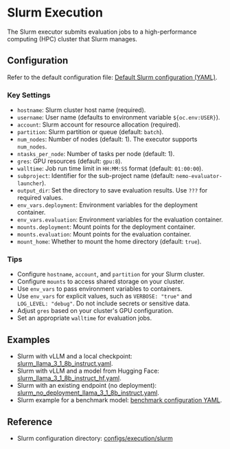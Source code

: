 # Slurm Execution

The Slurm executor submits evaluation jobs to a high-performance computing (HPC) cluster that Slurm manages.

## Configuration

Refer to the default configuration file: [Default Slurm configuration (YAML)](../../../../packages/nemo-evaluator-launcher/src/nemo_evaluator_launcher/configs/execution/slurm/default.yaml).

### Key Settings

- `hostname`: Slurm cluster host name (required).
- `username`: User name (defaults to environment variable `${oc.env:USER}`).
- `account`: Slurm account for resource allocation (required).
- `partition`: Slurm partition or queue (default: `batch`).
- `num_nodes`: Number of nodes (default: 1). The executor supports `num_nodes`.
- `ntasks_per_node`: Number of tasks per node (default: 1).
- `gres`: GPU resources (default: `gpu:8`).
- `walltime`: Job run time limit in `HH:MM:SS` format (default: `01:00:00`).
- `subproject`: Identifier for the sub-project name (default: `nemo-evaluator-launcher`).
- `output_dir`: Set the directory to save evaluation results. Use `???` for required values.
- `env_vars.deployment`: Environment variables for the deployment container.
- `env_vars.evaluation`: Environment variables for the evaluation container.
- `mounts.deployment`: Mount points for the deployment container.
- `mounts.evaluation`: Mount points for the evaluation container.
- `mount_home`: Whether to mount the home directory (default: `true`).

### Tips

- Configure `hostname`, `account`, and `partition` for your Slurm cluster.
- Configure `mounts` to access shared storage on your cluster.
- Use `env_vars` to pass environment variables to containers.
- Use `env_vars` for explicit values, such as `VERBOSE: "true"` and `LOG_LEVEL: "debug"`. Do not include secrets or sensitive data.
- Adjust `gres` based on your cluster's GPU configuration.
- Set an appropriate `walltime` for evaluation jobs.

## Examples

- Slurm with vLLM and a local checkpoint: [slurm_llama_3_1_8b_instruct.yaml](https://github.com/NVIDIA-NeMo/Eval/tree/main/packages/nemo-evaluator-launcher/examples/slurm_llama_3_1_8b_instruct.yaml).
- Slurm with vLLM and a model from Hugging Face: [slurm_llama_3_1_8b_instruct_hf.yaml](https://github.com/NVIDIA-NeMo/Eval/tree/main/packages/nemo-evaluator-launcher/examples/slurm_llama_3_1_8b_instruct_hf.yaml).
- Slurm with an existing endpoint (no deployment): [slurm_no_deployment_llama_3_1_8b_instruct.yaml](https://github.com/NVIDIA-NeMo/Eval/tree/main/packages/nemo-evaluator-launcher/examples/slurm_no_deployment_llama_3_1_8b_instruct.yaml).
- Slurm example for a benchmark model: [benchmark configuration YAML](https://github.com/NVIDIA-NeMo/Eval/tree/main/packages/nemo-evaluator-launcher/examples/slurm_no_deployment_llama_nemotron_super_v1_nemotron_benchmarks.yaml).

## Reference

- Slurm configuration directory: [configs/execution/slurm](../../../../packages/nemo-evaluator-launcher/src/nemo_evaluator_launcher/configs/execution/slurm)

